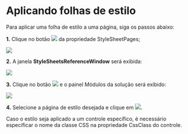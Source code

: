 # Aplicando folhas de estilo

Para aplicar uma folha de estilo a uma página, siga os passos abaixo:

**1.** Clique no botão ![](http://www.gvinci.com.br/manual/extensor-botao.png) da propriedade StyleSheetPages;

![](http://www.gvinci.com.br/manual/stylgv5.zoom83.png)

**2.** A janela **StyleSheetsReferenceWindow** será exibida:

![](http://www.gvinci.com.br/manual/stylwindgv5.png)

**3.** Clique no botão ![](http://www.gvinci.com.br/manual/adicion1gv5.png) e o painel Módulos da solução será exibido:

![](http://www.gvinci.com.br/manual/stylwind2gv5.png)

**4.** Selecione a página de estilo desejada e clique em ![](http://www.gvinci.com.br/manual/btok1gv5.png).

Caso o estilo seja aplicado a um controle específico, é necessário especificar o nome da classe CSS na propriedade CssClass do controle.

